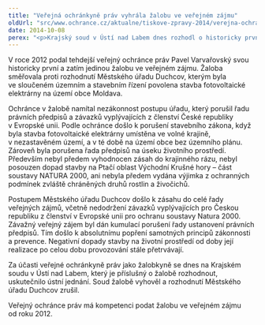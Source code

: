 ```yaml
---
title: "Veřejná ochránkyně práv vyhrála žalobu ve veřejném zájmu"
oldUrl: "src/www.ochrance.cz/aktualne/tiskove-zpravy-2014/verejna-ochrankyne-prav-vyhrala-zalobu-ve-verejnem-zajmu"
date: 2014-10-08
perex: "<p>Krajský soud v Ústí nad Labem dnes rozhodl o historicky první žalobě k ochraně veřejného zájmu podané veřejným ochráncem práv. Žalobě vyhověl a zrušil rozhodnutí Městského úřadu Duchcov, kterými byla povolena stavba fotovoltaické elektrárny na území obce Moldava. Ochránkyně Anna Šabatová se dnešního jednání a vynesení rozsudku osobně účastnila.</p>"
---
```


<!-- imported from the old website -->

<p>V roce 2012 podal tehdejší veřejný ochránce práv Pavel Varvařovský svou historicky první a zatím jedinou žalobu ve veřejném zájmu. Žaloba směřovala proti rozhodnutí Městského úřadu Duchcov, kterým byla ve sloučeném územním a stavebním řízení povolena stavba fotovoltaické elektrárny na území obce Moldava.</p><p>Ochránce v žalobě namítal nezákonnost postupu úřadu, který porušil řadu právních předpisů a závazků vyplývajících z členství České republiky v Evropské unii. Podle ochránce došlo k porušení stavebního zákona, když byla stavba fotovoltaické elektrárny umístěna ve volné krajině, v nezastavěném území, a v té době na území obce bez územního plánu. Zároveň byla porušena řada předpisů na úseku životního prostředí. Především nebyl předem vyhodnocen zásah do krajinného rázu, nebyl posouzen dopad stavby na Ptačí oblast Východní Krušné hory – část soustavy NATURA 2000, ani nebyla předem vydána výjimka z ochranných podmínek zvláště chráněných druhů rostlin a živočichů.</p><p>Postupem Městského úřadu Duchcov došlo k zásahu do celé řady veřejných zájmů, včetně nedodržení závazků vyplývajících pro Českou republiku z členství v Evropské unii pro ochranu soustavy Natura 2000. Závažný veřejný zájem byl dán kumulací porušení řady ustanovení právních předpisů. Tím došlo k absolutnímu popření samotných principů zákonnosti a prevence. Negativní dopady stavby na životní prostředí od doby její realizace po celou dobu provozování stále přetrvávají. </p><p>Za účasti veřejné ochránkyně práv jako žalobkyně se dnes na Krajském soudu v Ústí nad Labem, který je příslušný o žalobě rozhodnout, uskutečnilo ústní jednání. Soud žalobě vyhověl a rozhodnutí Městského úřadu Duchcov zrušil.</p><p>Veřejný ochránce práv má kompetenci podat žalobu ve veřejném zájmu od roku 2012. </p>

